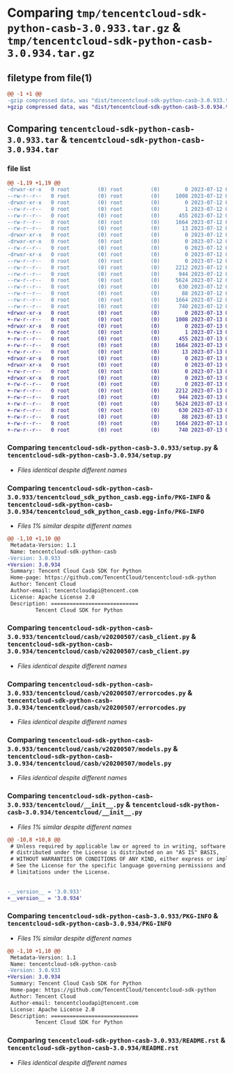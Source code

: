 # Comparing `tmp/tencentcloud-sdk-python-casb-3.0.933.tar.gz` & `tmp/tencentcloud-sdk-python-casb-3.0.934.tar.gz`

## filetype from file(1)

```diff
@@ -1 +1 @@
-gzip compressed data, was "dist/tencentcloud-sdk-python-casb-3.0.933.tar", last modified: Wed Jul 12 00:21:18 2023, max compression
+gzip compressed data, was "dist/tencentcloud-sdk-python-casb-3.0.934.tar", last modified: Thu Jul 13 00:16:55 2023, max compression
```

## Comparing `tencentcloud-sdk-python-casb-3.0.933.tar` & `tencentcloud-sdk-python-casb-3.0.934.tar`

### file list

```diff
@@ -1,19 +1,19 @@
-drwxr-xr-x   0 root         (0) root         (0)        0 2023-07-12 00:21:18.000000 tencentcloud-sdk-python-casb-3.0.933/
--rw-r--r--   0 root         (0) root         (0)     1008 2023-07-12 00:21:18.000000 tencentcloud-sdk-python-casb-3.0.933/setup.py
-drwxr-xr-x   0 root         (0) root         (0)        0 2023-07-12 00:21:18.000000 tencentcloud-sdk-python-casb-3.0.933/tencentcloud_sdk_python_casb.egg-info/
--rw-r--r--   0 root         (0) root         (0)        1 2023-07-12 00:21:18.000000 tencentcloud-sdk-python-casb-3.0.933/tencentcloud_sdk_python_casb.egg-info/dependency_links.txt
--rw-r--r--   0 root         (0) root         (0)      455 2023-07-12 00:21:18.000000 tencentcloud-sdk-python-casb-3.0.933/tencentcloud_sdk_python_casb.egg-info/SOURCES.txt
--rw-r--r--   0 root         (0) root         (0)     1664 2023-07-12 00:21:18.000000 tencentcloud-sdk-python-casb-3.0.933/tencentcloud_sdk_python_casb.egg-info/PKG-INFO
--rw-r--r--   0 root         (0) root         (0)       13 2023-07-12 00:21:18.000000 tencentcloud-sdk-python-casb-3.0.933/tencentcloud_sdk_python_casb.egg-info/top_level.txt
-drwxr-xr-x   0 root         (0) root         (0)        0 2023-07-12 00:21:18.000000 tencentcloud-sdk-python-casb-3.0.933/tencentcloud/
-drwxr-xr-x   0 root         (0) root         (0)        0 2023-07-12 00:21:18.000000 tencentcloud-sdk-python-casb-3.0.933/tencentcloud/casb/
--rw-r--r--   0 root         (0) root         (0)        0 2023-07-12 00:21:18.000000 tencentcloud-sdk-python-casb-3.0.933/tencentcloud/casb/__init__.py
-drwxr-xr-x   0 root         (0) root         (0)        0 2023-07-12 00:21:18.000000 tencentcloud-sdk-python-casb-3.0.933/tencentcloud/casb/v20200507/
--rw-r--r--   0 root         (0) root         (0)        0 2023-07-12 00:21:18.000000 tencentcloud-sdk-python-casb-3.0.933/tencentcloud/casb/v20200507/__init__.py
--rw-r--r--   0 root         (0) root         (0)     2212 2023-07-12 00:21:18.000000 tencentcloud-sdk-python-casb-3.0.933/tencentcloud/casb/v20200507/casb_client.py
--rw-r--r--   0 root         (0) root         (0)      944 2023-07-12 00:21:18.000000 tencentcloud-sdk-python-casb-3.0.933/tencentcloud/casb/v20200507/errorcodes.py
--rw-r--r--   0 root         (0) root         (0)     5624 2023-07-12 00:21:18.000000 tencentcloud-sdk-python-casb-3.0.933/tencentcloud/casb/v20200507/models.py
--rw-r--r--   0 root         (0) root         (0)      630 2023-07-12 00:21:18.000000 tencentcloud-sdk-python-casb-3.0.933/tencentcloud/__init__.py
--rw-r--r--   0 root         (0) root         (0)       88 2023-07-12 00:21:18.000000 tencentcloud-sdk-python-casb-3.0.933/setup.cfg
--rw-r--r--   0 root         (0) root         (0)     1664 2023-07-12 00:21:18.000000 tencentcloud-sdk-python-casb-3.0.933/PKG-INFO
--rw-r--r--   0 root         (0) root         (0)      740 2023-07-12 00:21:18.000000 tencentcloud-sdk-python-casb-3.0.933/README.rst
+drwxr-xr-x   0 root         (0) root         (0)        0 2023-07-13 00:16:55.000000 tencentcloud-sdk-python-casb-3.0.934/
+-rw-r--r--   0 root         (0) root         (0)     1008 2023-07-13 00:16:55.000000 tencentcloud-sdk-python-casb-3.0.934/setup.py
+drwxr-xr-x   0 root         (0) root         (0)        0 2023-07-13 00:16:55.000000 tencentcloud-sdk-python-casb-3.0.934/tencentcloud_sdk_python_casb.egg-info/
+-rw-r--r--   0 root         (0) root         (0)        1 2023-07-13 00:16:55.000000 tencentcloud-sdk-python-casb-3.0.934/tencentcloud_sdk_python_casb.egg-info/dependency_links.txt
+-rw-r--r--   0 root         (0) root         (0)      455 2023-07-13 00:16:55.000000 tencentcloud-sdk-python-casb-3.0.934/tencentcloud_sdk_python_casb.egg-info/SOURCES.txt
+-rw-r--r--   0 root         (0) root         (0)     1664 2023-07-13 00:16:55.000000 tencentcloud-sdk-python-casb-3.0.934/tencentcloud_sdk_python_casb.egg-info/PKG-INFO
+-rw-r--r--   0 root         (0) root         (0)       13 2023-07-13 00:16:55.000000 tencentcloud-sdk-python-casb-3.0.934/tencentcloud_sdk_python_casb.egg-info/top_level.txt
+drwxr-xr-x   0 root         (0) root         (0)        0 2023-07-13 00:16:55.000000 tencentcloud-sdk-python-casb-3.0.934/tencentcloud/
+drwxr-xr-x   0 root         (0) root         (0)        0 2023-07-13 00:16:55.000000 tencentcloud-sdk-python-casb-3.0.934/tencentcloud/casb/
+-rw-r--r--   0 root         (0) root         (0)        0 2023-07-13 00:16:55.000000 tencentcloud-sdk-python-casb-3.0.934/tencentcloud/casb/__init__.py
+drwxr-xr-x   0 root         (0) root         (0)        0 2023-07-13 00:16:55.000000 tencentcloud-sdk-python-casb-3.0.934/tencentcloud/casb/v20200507/
+-rw-r--r--   0 root         (0) root         (0)        0 2023-07-13 00:16:55.000000 tencentcloud-sdk-python-casb-3.0.934/tencentcloud/casb/v20200507/__init__.py
+-rw-r--r--   0 root         (0) root         (0)     2212 2023-07-13 00:16:55.000000 tencentcloud-sdk-python-casb-3.0.934/tencentcloud/casb/v20200507/casb_client.py
+-rw-r--r--   0 root         (0) root         (0)      944 2023-07-13 00:16:55.000000 tencentcloud-sdk-python-casb-3.0.934/tencentcloud/casb/v20200507/errorcodes.py
+-rw-r--r--   0 root         (0) root         (0)     5624 2023-07-13 00:16:55.000000 tencentcloud-sdk-python-casb-3.0.934/tencentcloud/casb/v20200507/models.py
+-rw-r--r--   0 root         (0) root         (0)      630 2023-07-13 00:16:55.000000 tencentcloud-sdk-python-casb-3.0.934/tencentcloud/__init__.py
+-rw-r--r--   0 root         (0) root         (0)       88 2023-07-13 00:16:55.000000 tencentcloud-sdk-python-casb-3.0.934/setup.cfg
+-rw-r--r--   0 root         (0) root         (0)     1664 2023-07-13 00:16:55.000000 tencentcloud-sdk-python-casb-3.0.934/PKG-INFO
+-rw-r--r--   0 root         (0) root         (0)      740 2023-07-13 00:16:55.000000 tencentcloud-sdk-python-casb-3.0.934/README.rst
```

### Comparing `tencentcloud-sdk-python-casb-3.0.933/setup.py` & `tencentcloud-sdk-python-casb-3.0.934/setup.py`

 * *Files identical despite different names*

### Comparing `tencentcloud-sdk-python-casb-3.0.933/tencentcloud_sdk_python_casb.egg-info/PKG-INFO` & `tencentcloud-sdk-python-casb-3.0.934/tencentcloud_sdk_python_casb.egg-info/PKG-INFO`

 * *Files 1% similar despite different names*

```diff
@@ -1,10 +1,10 @@
 Metadata-Version: 1.1
 Name: tencentcloud-sdk-python-casb
-Version: 3.0.933
+Version: 3.0.934
 Summary: Tencent Cloud Casb SDK for Python
 Home-page: https://github.com/TencentCloud/tencentcloud-sdk-python
 Author: Tencent Cloud
 Author-email: tencentcloudapi@tencent.com
 License: Apache License 2.0
 Description: ============================
         Tencent Cloud SDK for Python
```

### Comparing `tencentcloud-sdk-python-casb-3.0.933/tencentcloud/casb/v20200507/casb_client.py` & `tencentcloud-sdk-python-casb-3.0.934/tencentcloud/casb/v20200507/casb_client.py`

 * *Files identical despite different names*

### Comparing `tencentcloud-sdk-python-casb-3.0.933/tencentcloud/casb/v20200507/errorcodes.py` & `tencentcloud-sdk-python-casb-3.0.934/tencentcloud/casb/v20200507/errorcodes.py`

 * *Files identical despite different names*

### Comparing `tencentcloud-sdk-python-casb-3.0.933/tencentcloud/casb/v20200507/models.py` & `tencentcloud-sdk-python-casb-3.0.934/tencentcloud/casb/v20200507/models.py`

 * *Files identical despite different names*

### Comparing `tencentcloud-sdk-python-casb-3.0.933/tencentcloud/__init__.py` & `tencentcloud-sdk-python-casb-3.0.934/tencentcloud/__init__.py`

 * *Files 1% similar despite different names*

```diff
@@ -10,8 +10,8 @@
 # Unless required by applicable law or agreed to in writing, software
 # distributed under the License is distributed on an "AS IS" BASIS,
 # WITHOUT WARRANTIES OR CONDITIONS OF ANY KIND, either express or implied.
 # See the License for the specific language governing permissions and
 # limitations under the License.
 
 
-__version__ = '3.0.933'
+__version__ = '3.0.934'
```

### Comparing `tencentcloud-sdk-python-casb-3.0.933/PKG-INFO` & `tencentcloud-sdk-python-casb-3.0.934/PKG-INFO`

 * *Files 1% similar despite different names*

```diff
@@ -1,10 +1,10 @@
 Metadata-Version: 1.1
 Name: tencentcloud-sdk-python-casb
-Version: 3.0.933
+Version: 3.0.934
 Summary: Tencent Cloud Casb SDK for Python
 Home-page: https://github.com/TencentCloud/tencentcloud-sdk-python
 Author: Tencent Cloud
 Author-email: tencentcloudapi@tencent.com
 License: Apache License 2.0
 Description: ============================
         Tencent Cloud SDK for Python
```

### Comparing `tencentcloud-sdk-python-casb-3.0.933/README.rst` & `tencentcloud-sdk-python-casb-3.0.934/README.rst`

 * *Files identical despite different names*

